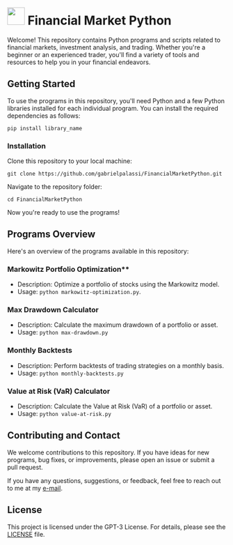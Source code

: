 # <img src="https://www.nicepng.com/png/full/52-527751_pics-for-chart-icon-black-and-white-png.png" height="40"></img> Financial Market Python

Welcome! This repository contains Python programs and scripts related to financial markets, investment analysis, and trading. Whether you're a beginner or an experienced trader, you'll find a variety of tools and resources to help you in your financial endeavors.

## Getting Started

To use the programs in this repository, you'll need Python and a few Python libraries installed for each individual program. You can install the required dependencies as follows:

```
pip install library_name
```

### Installation

Clone this repository to your local machine:

```
git clone https://github.com/gabrielpalassi/FinancialMarketPython.git
```

Navigate to the repository folder:

```
cd FinancialMarketPython
```

Now you're ready to use the programs!

## Programs Overview

Here's an overview of the programs available in this repository:

### Markowitz Portfolio Optimization**
  - Description: Optimize a portfolio of stocks using the Markowitz model.
  - Usage: `python markowitz-optimization.py`.

### Max Drawdown Calculator
  - Description: Calculate the maximum drawdown of a portfolio or asset.
  - Usage: `python max-drawdown.py`

### Monthly Backtests
  - Description: Perform backtests of trading strategies on a monthly basis.
  - Usage: `python monthly-backtests.py`

### Value at Risk (VaR) Calculator
  - Description: Calculate the Value at Risk (VaR) of a portfolio or asset.
  - Usage: `python value-at-risk.py`

## Contributing and Contact

We welcome contributions to this repository. If you have ideas for new programs, bug fixes, or improvements, please open an issue or submit a pull request.

If you have any questions, suggestions, or feedback, feel free to reach out to me at my [e-mail](mailto:gabrielpalassi@hotmail.com).

## License

This project is licensed under the GPT-3 License. For details, please see the [LICENSE](LICENSE) file.

